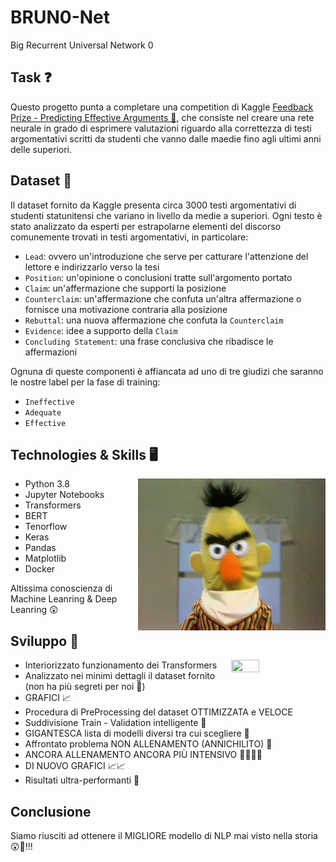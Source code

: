 # BRUN0-Net
Big Recurrent Universal Network 0

## Task ❓

Questo progetto punta a completare una competition di Kaggle [Feedback Prize - Predicting Effective Arguments 📓](https://www.kaggle.com/competitions/feedback-prize-effectiveness), che consiste nel creare una rete neurale in grado di esprimere valutazioni riguardo alla correttezza di testi argomentativi scritti da studenti che vanno dalle maedie fino agli ultimi anni delle superiori.

## Dataset 🦼

Il dataset fornito da Kaggle presenta circa 3000 testi argomentativi di studenti statunitensi che variano in livello da medie a superiori.
Ogni testo è stato analizzato da esperti per estrapolarne elementi del discorso comunemente trovati in testi argomentativi, in particolare:

- `Lead`: ovvero un'introduzione che serve per catturare l'attenzione del lettore e indirizzarlo verso la tesi
- `Position`: un'opinione o conclusioni tratte sull'argomento portato
- `Claim`: un'affermazione che supporti la posizione
- `Counterclaim`: un'affermazione che confuta un'altra affermazione o fornisce una motivazione contraria alla posizione
- `Rebuttal`: una nuova affermazione che confuta la `Counterclaim`
- `Evidence`: idee a supporto della `Claim`
- `Concluding Statement`: una frase conclusiva che ribadisce le affermazioni


Ognuna di queste componenti è affiancata ad uno di tre giudizi che saranno le nostre label per la fase di training:

- `Ineffective`
- `Adequate`
- `Effective`

## Technologies & Skills :desktop_computer:

<img align="right" src="./imgs/bert.webp">

- Python 3.8
- Jupyter Notebooks
- Transformers
- BERT
- Tenorflow
- Keras
- Pandas
- Matplotlib
- Docker


Altissima conoscienza di Machine Leanring & Deep Leanring 😲

## Sviluppo :light_rail:

<img align="right" src="./imgs/trans.gif" width="30%" height="30%">

- Interiorizzato funzionamento dei Transformers
- Analizzato nei minimi dettagli il dataset fornito (non ha più segreti per noi 🚀)
- GRAFICI 📈
- Procedura di PreProcessing del dataset OTTIMIZZATA e VELOCE
- Suddivisione Train - Validation intelligente 🤖
- GIGANTESCA lista di modelli diversi tra cui scegliere :100:
- Affrontato problema NON ALLENAMENTO (ANNICHILITO) 🤯
- ANCORA ALLENAMENTO ANCORA PIÙ INTENSIVO 🤖🔥🤯🤯
- DI NUOVO GRAFICI 📈📈
- Risultati ultra-performanti 🎱

## Conclusione

Siamo riusciti ad ottenere il MIGLIORE modello di NLP mai visto nella storia 😲🤯!!!